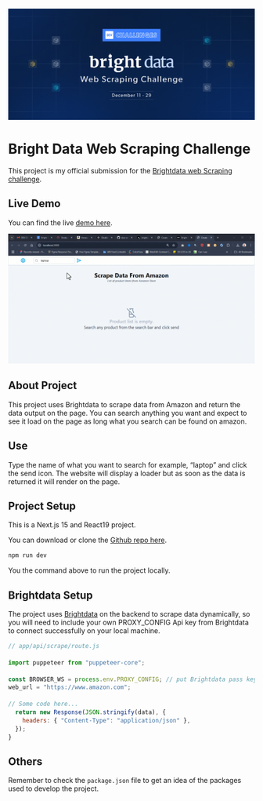 ![brightdata](/locals/brightdata.png)

# Bright Data Web Scraping Challenge

This project is my official submission for the [Brightdata web Scraping challenge](https://dev.to/challenges/brightdata). 

## Live Demo

You can find the live [demo here](https://brightdata-amazon-scraper-gules.vercel.app/).

![live-preview](/locals/live-preview.gif)

## About Project

This project uses Brightdata to scrape data from Amazon and return the data output on the page. You can search anything you want and expect to see it load on the page as long what you search can be found on amazon.

## Use

Type the name of what you want to search for example, “laptop” and click the send icon. The website will display a loader but as soon as the data is returned it will render on the page.

## Project Setup

This is a Next.js 15 and React19 project. 

You can download or clone the [Github repo here](https://github.com/alex-anie/Brightdata-amazon-scraper.git).

```bash
npm run dev 
```

You the command above to run the project locally.

## Brightdata Setup

The project uses [Brightdata](https://brightdata.com) on the backend to scrape data dynamically, so you will need to include your own PROXY_CONFIG Api key from Brightdata to connect successfully on your local machine.

```jsx
// app/api/scrape/route.js

import puppeteer from "puppeteer-core";

const BROWSER_WS = process.env.PROXY_CONFIG; // put Brightdata pass key here 
web_url = "https://www.amazon.com";

// Some code here...
  return new Response(JSON.stringify(data), {
    headers: { "Content-Type": "application/json" },
  });
}

```

## Others

Remember to check the `package.json` file to get an idea of the packages used to develop the project.